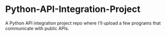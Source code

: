 # Python-API-Integration-Project
A Python API integration project repo where I'll upload a few programs that communicate with public APIs.
